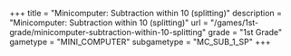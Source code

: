 +++
title = "Minicomputer: Subtraction within 10 (splitting)"
description = "Minicomputer: Subtraction within 10 (splitting)"
url = "/games/1st-grade/minicomputer-subtraction-within-10-splitting"
grade = "1st Grade"
gametype = "MINI_COMPUTER"
subgametype = "MC_SUB_1_SP"
+++